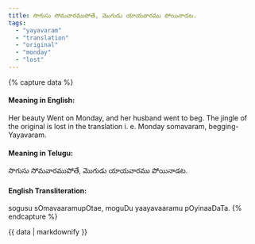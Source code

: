 ```yaml
---
title: సొగుసు సోమవారముపోతే, మొగుడు యాయవారము పోయినాడట.
tags:
  - "yayavaram"
  - "translation"
  - "original"
  - "monday"
  - "lost"
---
```


{% capture data %}
#### Meaning in English:
Her beauty Went on Monday, and her husband went to beg.
The jingle of the original is lost in the translation i. e. Monday somavaram, begging-Yayavaram.

#### Meaning in Telugu:
సొగుసు సోమవారముపోతే, మొగుడు యాయవారము పోయినాడట.

#### English Transliteration:
sogusu sOmavaaramupOtae, moguDu yaayavaaramu pOyinaaDaTa.
{% endcapture %}

<div class="notice">{{ data | markdownify }}</div>

